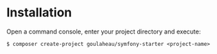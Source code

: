 Installation
============

Open a command console, enter your project directory and execute:

```console
$ composer create-project goulaheau/symfony-starter <project-name>
```
